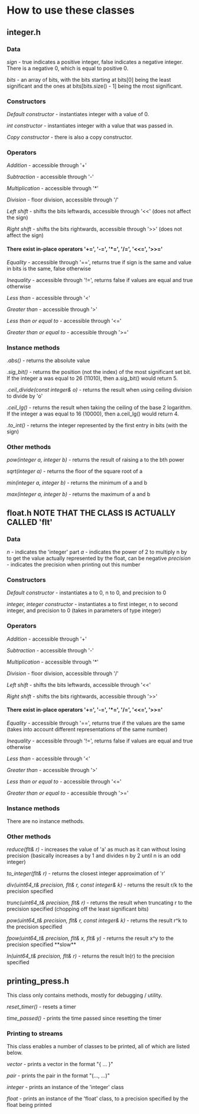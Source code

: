 # How to use these classes

## integer.h
### Data
*sign* - true indicates a positive integer, false indicates a negative integer. There is a negative 0, which is equal to positive 0.

*bits* - an array of bits, with the bits starting at bits\[0\] being the least significant and the ones at bits\[bits.size() - 1\] being the most significant.
### Constructors
*Default constructor* - instantiates integer with a value of 0.

*int constructor* - instantiates integer with a value that was passed in.

*Copy constructor* - there is also a copy constructor.
### Operators
*Addition* - accessible through '+'

*Subtraction* - accessible through '-'

*Multiplication* - accessible through '*'

*Division* - floor division, accessible through '/'

*Left shift* - shifts the bits leftwards, accessible through '<<' (does not affect the sign)

*Right shift* - shifts the bits rightwards, accessible through '>>' (does not affect the sign)
#### There exist in-place operators '+=', '-=', '*=', '/=', '<<=', '>>='
*Equality* - accessible through '==', returns true if sign is the same and value in bits is the same, false otherwise

*Inequality* - accessible through '!=', returns false if values are equal and true otherwise

*Less than* - accessible through '<'

*Greater than* - accessible through '>'

*Less than or equal to* - accessible through '<='

*Greater than or equal to* - accessible through '>='
### Instance methods
*.abs()* - returns the absolute value

*.sig_bit()* - returns the position (not the index) of the most significant set bit. If the integer a was equal to 26 (11010), then a.sig_bit() would return 5.

*.ceil_divide(const integer& o)* - returns the result when using ceiling division to divide by 'o'

*.ceil_lg()* - returns the result when taking the ceiling of the base 2 logarithm. If the integer a was equal to 16 (10000), then a.ceil_lg() would return 4.

*.to_int()* - returns the integer represented by the first entry in bits (with the sign)
### Other methods
*pow(integer a, integer b)* - returns the result of raising a to the bth power

*sqrt(integer a)* - returns the floor of the square root of a

*min(integer a, integer b)* - returns the minimum of a and b

*max(integer a, integer b)* - returns the maximum of a and b
## float.h NOTE THAT THE CLASS IS ACTUALLY CALLED 'flt'
### Data
*n* - indicates the 'integer' part
*a* - indicates the power of 2 to multiply n by to get the value actually represented by the float, can be negative
*precision* - indicates the precision when printing out this number
### Constructors
*Default constructor* - instantiates a to 0, n to 0, and precision to 0

*integer, integer constructor* - instantiates a to first integer, n to second integer, and precision to 0 (takes in parameters of type integer)
### Operators
*Addition* - accessible through '+'

*Subtraction* - accessible through '-'

*Multiplication* - accessible through '*'

*Division* - floor division, accessible through '/'

*Left shift* - shifts the bits leftwards, accessible through '<<'

*Right shift* - shifts the bits rightwards, accessible through '>>'
#### There exist in-place operators '+=', '-=', '*=', '/=', '<<=', '>>='
*Equality* - accessible through '==', returns true if the values are the same (takes into account different representations of the same number)

*Inequality* - accessible through '!=', returns false if values are equal and true otherwise

*Less than* - accessible through '<'

*Greater than* - accessible through '>'

*Less than or equal to* - accessible through '<='

*Greater than or equal to* - accessible through '>='
### Instance methods
There are no instance methods.
### Other methods
*reduce(flt& r)* - increases the value of 'a' as much as it can without losing precision (basically increases a by 1 and divides n by 2 until n is an odd integer)

*to_integer(flt& r)* - returns the closest integer approximation of 'r'

*div(uint64_t& precision, flt& r, const integer& k)* - returns the result r/k to the precision specified

*trunc(uint64_t& precision, flt& r)* - returns the result when truncating r to the precision specified (chopping off the least significant bits)

*pow(uint64_t& precision, flt& r, const integer& k)* - returns the result r^k to the precision specified

*fpow(uint64_t& precision, flt& x, flt& y)* - returns the result x^y to the precision specified \*\*slow\*\*

*ln(uint64_t& precision, flt& r)* - returns the result ln(r) to the precision specified
## printing_press.h
This class only contains methods, mostly for debugging / utility.

*reset_timer()* - resets a timer

*time_passed()* - prints the time passed since resetting the timer
### Printing to streams
This class enables a number of classes to be printed, all of which are listed below.

*vector* - prints a vector in the format "{ ... }"

*pair* - prints the pair in the format "(..., ...)"

*integer* - prints an instance of the 'integer' class

*float* - prints an instance of the 'float' class, to a precision specified by the float being printed
